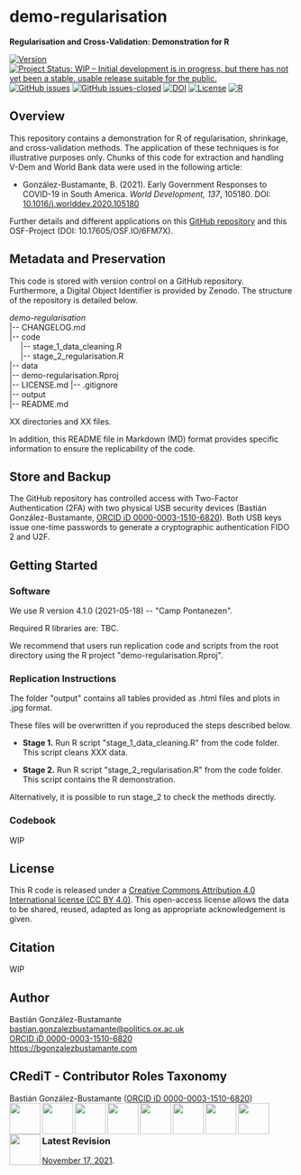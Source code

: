 # demo-regularisation
**Regularisation and Cross-Validation: Demonstration for R**

[![Version](https://img.shields.io/badge/version-v0.3.2-blue.svg)](CHANGELOG.md) [![Project Status: WIP – Initial development is in progress, but there has not yet been a stable, usable release suitable for the public.](https://www.repostatus.org/badges/latest/wip.svg)](STATUS.md) [![GitHub issues](https://img.shields.io/github/issues/bgonzalezbustamante/demo-regularisation.svg)](https://github.com/bgonzalezbustamante/demo-regularisation/issues/) [![GitHub issues-closed](https://img.shields.io/github/issues-closed/bgonzalezbustamante/demo-regularisation.svg)](https://github.com/bgonzalezbustamante/demo-regularisation/issues?q=is%3Aissue+is%3Aclosed) [![DOI](https://img.shields.io/badge/DOI-TBC-blue)](CHANGELOG.md) [![License](https://img.shields.io/badge/license-CC--BY--4.0-black)](LICENSE.md) [![R](https://img.shields.io/badge/made%20with-R%20v4.1.0-1f425f.svg)](https://cran.r-project.org/)

## Overview

This repository contains a demonstration for R of regularisation, shrinkage, and cross-validation methods. The application of these techniques is for illustrative purposes only. Chunks of this code for extraction and handling V-Dem and World Bank data were used in the following article:

- González-Bustamante, B. (2021). Early Government Responses to COVID-19 in South America. *World Development, 137*, 105180. DOI: [10.1016/j.worlddev.2020.105180](https://doi.org/10.1016/j.worlddev.2020.105180)

Further details and different applications on this [GitHub repository](https://bgonzalezbustamante.github.io/COVID-19-South-America/) and this OSF-Project (DOI: 10.17605/OSF.IO/6FM7X).

## Metadata and Preservation

This code is stored with version control on a GitHub repository. Furthermore, a Digital Object Identifier is provided by Zenodo. The structure of the repository is detailed below.

*demo-regularisation* \
|-- CHANGELOG.md \
|-- code \
&nbsp;&nbsp;&nbsp;&nbsp;&nbsp;|-- stage_1_data_cleaning.R \
&nbsp;&nbsp;&nbsp;&nbsp;&nbsp;|-- stage_2_regularisation.R \
|-- data \
|-- demo-regularisation.Rproj \
|-- LICENSE.md
|-- .gitignore \
|-- output \
|-- README.md

XX directories and XX files.

In addition, this README file in Markdown (MD) format provides specific information to ensure the replicability of the code.

## Store and Backup

The GitHub repository has controlled access with Two-Factor Authentication (2FA) with two physical USB security devices (Bastián González-Bustamante, [ORCID iD 0000-0003-1510-6820](https://orcid.org/0000-0003-1510-6820)). Both USB keys issue one-time passwords to generate a cryptographic authentication FIDO 2 and U2F.

## Getting Started

### Software

We use R version 4.1.0 (2021-05-18) -- "Camp Pontanezen".

Required R libraries are: TBC.

We recommend that users run replication code and scripts from the root directory using the R project "demo-regularisation.Rproj".

### Replication Instructions

The folder "output" contains all tables provided as .html files and plots in .jpg format.

These files will be overwritten if you reproduced the steps described below. 

- **Stage 1.** Run R script "stage_1_data_cleaning.R" from the code folder. This script cleans XXX data.

- **Stage 2.** Run R script "stage_2_regularisation.R" from the code folder. This script contains the R demonstration.

Alternatively, it is possible to run stage_2 to check the methods directly. 

### Codebook

WIP

## License

This R code is released under a [Creative Commons Attribution 4.0 International license (CC BY 4.0)](LICENSE.md). This open-access license allows the data to be shared, reused, adapted as long as appropriate acknowledgement is given.

## Citation

WIP

## Author

Bastián González-Bustamante \
bastian.gonzalezbustamante@politics.ox.ac.uk \
[ORCID iD 0000-0003-1510-6820](https://orcid.org/0000-0003-1510-6820) \
https://bgonzalezbustamante.com 

## CRediT - Contributor Roles Taxonomy

Bastián González-Bustamante ([ORCID iD 0000-0003-1510-6820](https://orcid.org/0000-0003-1510-6820)) \
<img src="https://github.com/bgonzalezbustamante/open_research_badges/blob/master/img/badges/conceptualization.png" align="left" width="55" />
<img src="https://github.com/bgonzalezbustamante/open_research_badges/blob/master/img/badges/data_curation.png" align="left" width="55" />
<img src="https://github.com/bgonzalezbustamante/open_research_badges/blob/master/img/badges/formal_analysis.png" align="left" width="55" />
<img src="https://github.com/bgonzalezbustamante/open_research_badges/blob/master/img/badges/methodology.png" align="left" width="55" />
<img src="https://github.com/bgonzalezbustamante/open_research_badges/blob/master/img/badges/project_administration.png" align="left" width="55" />
<img src="https://github.com/bgonzalezbustamante/open_research_badges/blob/master/img/badges/resources.png" align="left" width="55" />
<img src="https://github.com/bgonzalezbustamante/open_research_badges/blob/master/img/badges/computation.png" align="left" width="55" />
<img src="https://github.com/bgonzalezbustamante/open_research_badges/blob/master/img/badges/testing.png" align="left" width="55" />
<img src="https://github.com/bgonzalezbustamante/open_research_badges/blob/master/img/badges/data_visualization.png" align="left" width="55" /> <br /><br />

### Latest Revision

[November 17, 2021](CHANGELOG.md).
